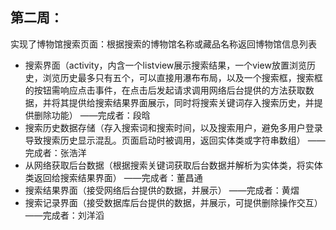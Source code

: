 ## 第二周：

实现了博物馆搜索页面：根据搜索的博物馆名称或藏品名称返回博物馆信息列表

- 搜索界面（activity，内含一个listview展示搜索结果，一个view放置浏览历史，浏览历史最多只有五个，可以直接用瀑布布局，以及一个搜索框，搜索框的按钮需响应点击事件，在点击后发起请求调用网络后台提供的方法获取数据，并将其提供给搜索结果界面展示，同时将搜索关键词存入搜索历史，并提供删除功能）    ——完成者：段晗
- 搜索历史数据存储（存入搜索词和搜索时间，以及搜索用户，避免多用户登录导致搜索历史显示混乱。页面启动时被调用，返回实体类或字符串数组）    ——完成者：张浩洋
- 从网络获取后台数据（根据搜索关键词获取后台数据并解析为实体类，将实体类返回给搜索结果界面）    ——完成者：董昌通
- 搜索结果界面（接受网络后台提供的数据，并展示）    ——完成者：黄熠
- 搜索记录界面（接受数据库后台提供的数据，并展示，可提供删除操作交互）    ——完成者：刘洋滔
